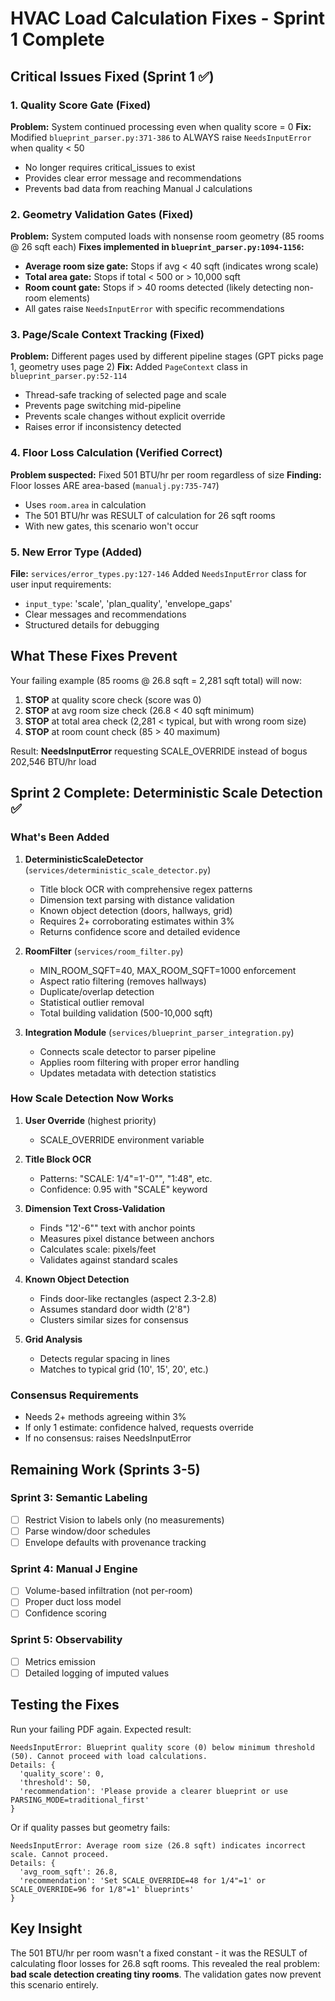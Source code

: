 # HVAC Load Calculation Fixes - Sprint 1 Complete

## Critical Issues Fixed (Sprint 1 ✅)

### 1. Quality Score Gate (Fixed)
**Problem:** System continued processing even when quality score = 0
**Fix:** Modified `blueprint_parser.py:371-386` to ALWAYS raise `NeedsInputError` when quality < 50
- No longer requires critical_issues to exist
- Provides clear error message and recommendations
- Prevents bad data from reaching Manual J calculations

### 2. Geometry Validation Gates (Fixed)
**Problem:** System computed loads with nonsense room geometry (85 rooms @ 26 sqft each)
**Fixes implemented in `blueprint_parser.py:1094-1156`:**
- **Average room size gate:** Stops if avg < 40 sqft (indicates wrong scale)
- **Total area gate:** Stops if total < 500 or > 10,000 sqft
- **Room count gate:** Stops if > 40 rooms detected (likely detecting non-room elements)
- All gates raise `NeedsInputError` with specific recommendations

### 3. Page/Scale Context Tracking (Fixed)
**Problem:** Different pages used by different pipeline stages (GPT picks page 1, geometry uses page 2)
**Fix:** Added `PageContext` class in `blueprint_parser.py:52-114`
- Thread-safe tracking of selected page and scale
- Prevents page switching mid-pipeline
- Prevents scale changes without explicit override
- Raises error if inconsistency detected

### 4. Floor Loss Calculation (Verified Correct)
**Problem suspected:** Fixed 501 BTU/hr per room regardless of size
**Finding:** Floor losses ARE area-based (`manualj.py:735-747`)
- Uses `room.area` in calculation
- The 501 BTU/hr was RESULT of calculation for 26 sqft rooms
- With new gates, this scenario won't occur

### 5. New Error Type (Added)
**File:** `services/error_types.py:127-146`
Added `NeedsInputError` class for user input requirements:
- `input_type`: 'scale', 'plan_quality', 'envelope_gaps'
- Clear messages and recommendations
- Structured details for debugging

## What These Fixes Prevent

Your failing example (85 rooms @ 26.8 sqft = 2,281 sqft total) will now:
1. **STOP** at quality score check (score was 0)
2. **STOP** at avg room size check (26.8 < 40 sqft minimum)
3. **STOP** at total area check (2,281 < typical, but with wrong room size)
4. **STOP** at room count check (85 > 40 maximum)

Result: **NeedsInputError** requesting SCALE_OVERRIDE instead of bogus 202,546 BTU/hr load

## Sprint 2 Complete: Deterministic Scale Detection ✅

### What's Been Added

1. **DeterministicScaleDetector** (`services/deterministic_scale_detector.py`)
   - Title block OCR with comprehensive regex patterns
   - Dimension text parsing with distance validation
   - Known object detection (doors, hallways, grid)
   - Requires 2+ corroborating estimates within 3%
   - Returns confidence score and detailed evidence

2. **RoomFilter** (`services/room_filter.py`)
   - MIN_ROOM_SQFT=40, MAX_ROOM_SQFT=1000 enforcement
   - Aspect ratio filtering (removes hallways)
   - Duplicate/overlap detection
   - Statistical outlier removal
   - Total building validation (500-10,000 sqft)

3. **Integration Module** (`services/blueprint_parser_integration.py`)
   - Connects scale detector to parser pipeline
   - Applies room filtering with proper error handling
   - Updates metadata with detection statistics

### How Scale Detection Now Works

1. **User Override** (highest priority)
   - SCALE_OVERRIDE environment variable

2. **Title Block OCR**
   - Patterns: "SCALE: 1/4\"=1'-0\"", "1:48", etc.
   - Confidence: 0.95 with "SCALE" keyword

3. **Dimension Text Cross-Validation**
   - Finds "12'-6\"" text with anchor points
   - Measures pixel distance between anchors
   - Calculates scale: pixels/feet
   - Validates against standard scales

4. **Known Object Detection**
   - Finds door-like rectangles (aspect 2.3-2.8)
   - Assumes standard door width (2'8")
   - Clusters similar sizes for consensus

5. **Grid Analysis**
   - Detects regular spacing in lines
   - Matches to typical grid (10', 15', 20', etc.)

### Consensus Requirements

- Needs 2+ methods agreeing within 3%
- If only 1 estimate: confidence halved, requests override
- If no consensus: raises NeedsInputError

## Remaining Work (Sprints 3-5)

### Sprint 3: Semantic Labeling
- [ ] Restrict Vision to labels only (no measurements)
- [ ] Parse window/door schedules
- [ ] Envelope defaults with provenance tracking

### Sprint 4: Manual J Engine
- [ ] Volume-based infiltration (not per-room)
- [ ] Proper duct loss model
- [ ] Confidence scoring

### Sprint 5: Observability
- [ ] Metrics emission
- [ ] Detailed logging of imputed values

## Testing the Fixes

Run your failing PDF again. Expected result:
```
NeedsInputError: Blueprint quality score (0) below minimum threshold (50). Cannot proceed with load calculations.
Details: {
  'quality_score': 0,
  'threshold': 50,
  'recommendation': 'Please provide a clearer blueprint or use PARSING_MODE=traditional_first'
}
```

Or if quality passes but geometry fails:
```
NeedsInputError: Average room size (26.8 sqft) indicates incorrect scale. Cannot proceed.
Details: {
  'avg_room_sqft': 26.8,
  'recommendation': 'Set SCALE_OVERRIDE=48 for 1/4"=1' or SCALE_OVERRIDE=96 for 1/8"=1' blueprints'
}
```

## Key Insight

The 501 BTU/hr per room wasn't a fixed constant - it was the RESULT of calculating floor losses for 26.8 sqft rooms. This revealed the real problem: **bad scale detection creating tiny rooms**. The validation gates now prevent this scenario entirely.